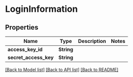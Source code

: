 # LoginInformation

## Properties

Name | Type | Description | Notes
------------ | ------------- | ------------- | -------------
**access_key_id** | **String** |  | 
**secret_access_key** | **String** |  | 

[[Back to Model list]](../README.md#documentation-for-models) [[Back to API list]](../README.md#documentation-for-api-endpoints) [[Back to README]](../README.md)


